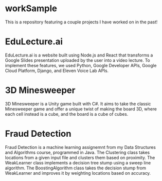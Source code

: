 # workSample
This is a repository featuring a couple projects I have worked on in the past!

# EduLecture.ai
EduLecture.ai is a website built using Node.js and React that transforms a Google Slides presentation uploaded by the user into a video lecture. To implement these features, we used Python, Google Developer APIs, Google Cloud Platform, Django, and Eleven Voice Lab APIs.

# 3D Minesweeper
3D Minesweeper is a Unity game built with C#. It aims to take the classic Minesweeper game and offer a unique twist of making the board 3D, where each cell instead is a cube, and the board is a cube of cubes. 

# Fraud Detection
Fraud Detection is a machine learning assignemnt from my Data Structures and Algorithms course, programmed in Java. The Clustering class takes locations from a given input file and clusters them based on proximity. The WeakLearner class implements a decision tree stump using a sweep line algorithm. The BoostingAlgorithm class takes the decision stump from WeakLearner and improves it by weighting locations based on accuracy.
